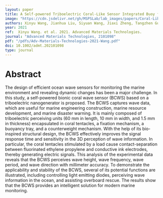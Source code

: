 ```yaml
---
layout: paper
title: A Self-powered Triboelectric Coral-Like Sensor Integrated Buoy for Irregular and Ultra-Low Frequency Ocean Wave Monitoring
image: "https://cdn.jsdelivr.net/gh/MSPSLab/lab_images/papers/Coral-Like-Sensor.png"
authors: Xinyu Wang, Jianhua Liu, Siyuan Wang, Jiaxi Zheng, Tangzhen Guan, Xiangyu Liu, Tingyu Wang, Tianyu Chen, Hao Wang, Guangming Xie, Peng Xu, Jin Tao, Minyi Xu
year: 2021
ref:  Xinyu Wang. et al. 2021. Advanced Materials Technologies.
journal: "Advanced Materials Technologies, 2101098"
pdf: "/pdfs/Adv-Materials-Technologies-2021-Wang.pdf"
doi: 10.1002/admt.202101098
type: journal
---
```


# Abstract

The design of efficient ocean wave sensors for monitoring the marine environment and revealing dynamic changes has been a major challenge. In this study, a self-powered bionic coral wave sensor (BCWS) based on a triboelectric nanogenerator is proposed. The BCWS captures wave data, which are useful for marine engineering construction, marine resource development, and marine disaster warning. It is mainly composed of triboelectric perceiving units (60 mm in length, 10 mm in width, and 1.5 mm in thickness) encapsulated in coral tentacles, a fixation mechanism, a buoyancy tray, and a counterweight mechanism. With the help of its bio-inspired structural design, the BCWS effectively improves the signal response time and sensitivity in the 3D perception of wave information. In particular, the coral tentacles stimulated by a load cause contact-separation between fluorinated ethylene propylene and conductive ink electrodes, thereby generating electric signals. This analysis of the experimental data reveals that the BCWS perceives wave height, wave frequency, wave period, and wave direction with millimeter accuracy. To demonstrate the applicability and stability of the BCWS, several of its potential functions are illustrated, including controlling light emitting diodes, perceiving wave information in the ocean, and assisting overboard rescue. The results show that the BCWS provides an intelligent solution for modern marine monitoring.